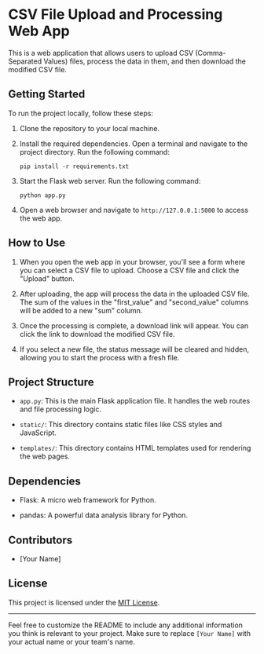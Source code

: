 
# CSV File Upload and Processing Web App

This is a web application that allows users to upload CSV (Comma-Separated Values) files, process the data in them, and then download the modified CSV file.

## Getting Started

To run the project locally, follow these steps:

1. Clone the repository to your local machine.

2. Install the required dependencies. Open a terminal and navigate to the project directory. Run the following command:

   ```
   pip install -r requirements.txt
   ```

3. Start the Flask web server. Run the following command:

   ```
   python app.py
   ```

4. Open a web browser and navigate to `http://127.0.0.1:5000` to access the web app.

## How to Use

1. When you open the web app in your browser, you'll see a form where you can select a CSV file to upload. Choose a CSV file and click the "Upload" button.

2. After uploading, the app will process the data in the uploaded CSV file. The sum of the values in the "first_value" and "second_value" columns will be added to a new "sum" column.

3. Once the processing is complete, a download link will appear. You can click the link to download the modified CSV file.

4. If you select a new file, the status message will be cleared and hidden, allowing you to start the process with a fresh file.

## Project Structure

- `app.py`: This is the main Flask application file. It handles the web routes and file processing logic.

- `static/`: This directory contains static files like CSS styles and JavaScript.

- `templates/`: This directory contains HTML templates used for rendering the web pages.

## Dependencies

- Flask: A micro web framework for Python.

- pandas: A powerful data analysis library for Python.

## Contributors

- [Your Name]

## License

This project is licensed under the [MIT License](LICENSE).

---

Feel free to customize the README to include any additional information you think is relevant to your project. Make sure to replace `[Your Name]` with your actual name or your team's name.
